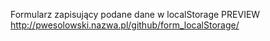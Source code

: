 ﻿Formularz zapisujący podane dane w localStorage
PREVIEW http://pwesolowski.nazwa.pl/github/form_localStorage/
